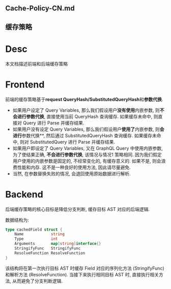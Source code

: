 Cache-Policy-CN.md
------------------

缓存策略
---------


# Desc

本文档描述前端和后端缓存策略



# Frontend

前端的缓存策略基于**request QueryHash/SubstitutedQueryHash**和**参数代换**.

- 如果用户设定了 Query Variables, 那么我们假设用户**没有使用**内嵌参数, 则**不会进行参数代换**, 直接使用当前 QueryHash 查询缓存. 如果缓存未命中, 则直接对 Query 进行 Parse 并缓存结果.
- 如果用户没有设定 Query Variables, 那么我们假设用户**使用了**内嵌参数, 则**会进行**参数代换**, 然后通过 SubstitutedQueryHash 查询缓存. 如果缓存未命中, 则对 SubstitutedQuery 进行 Parse 并缓存结果.
- 如果用户即设定了 Query Variables, 又在 GraphQL Query 中使用内嵌参数, 为了使结果正确, **不会进行参数代换**, 该情况与情况1 策略相同. 因为我们假定用户使用的内嵌参数是固定的, 不经常变化的, 有缓存意义的. 如果不是, 则会浪费性能和内存. 这不是一种良好的使用方法, 因此请尽量避免. 
- 当然, 在参数替换失败的情况, 会退回使用原始数据进行解析.

# Backend

后端缓存策略的核心目标是降低分支判断, 缓存目标 AST 对应的后端逻辑.

数据结构为:

```go
type cachedField struct {
	Name 		    string
	Type 		    int
	Arguments 		map[string]interface{}
	StringifyFunc   StringifyFunc
	ResolveFunction ResolveFunction
}
```

该结构将在第一次执行目标 AST 时缓存 Field 对应的序列化方法 (StringifyFunc) 和解析方法 (ResolveFunction). 
当接下来执行相同目标 AST 时, 直接执行相关方法, 从而避免了分支判断逻辑.  